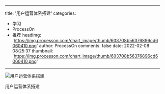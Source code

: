 
---
title: '用户运营体系搭建'
categories: 
 - 学习
 - ProcessOn
 - 推荐
headimg: 'https://img.processon.com/chart_image/thumb/603708b56376896cd6060410.png'
author: ProcessOn
comments: false
date: 2022-02-08 08:25:37
thumbnail: 'https://img.processon.com/chart_image/thumb/603708b56376896cd6060410.png'
---

<div>   
<img class="thumb" alt="用户运营体系搭建" src="https://img.processon.com/chart_image/thumb/603708b56376896cd6060410.png" referrerpolicy="no-referrer">
<p>用户运营体系搭建</p>  
</div>
            